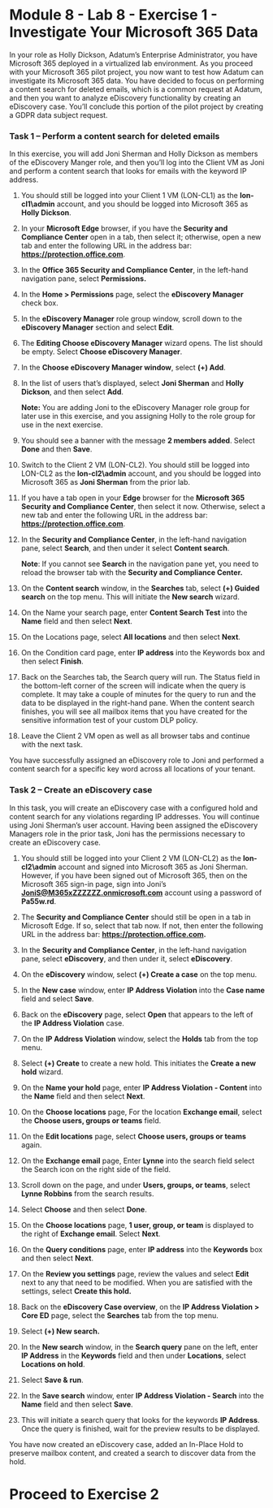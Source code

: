 # Module 8 - Lab 8 - Exercise 1 - Investigate Your Microsoft 365 Data


In your role as Holly Dickson, Adatum’s Enterprise Administrator, you have Microsoft 365 deployed in a virtualized lab environment. As you proceed with your Microsoft 365 pilot project, you now want to test how Adatum can investigate its Microsoft 365 data. You have decided to focus on performing a content search for deleted emails, which is a common request at Adatum, and then you want to analyze eDiscovery functionality by creating an eDiscovery case. You’ll conclude this portion of the pilot project by creating a GDPR data subject request.

### Task 1 – Perform a content search for deleted emails

In this exercise, you will add Joni Sherman and Holly Dickson as members of the eDiscovery Manger role, and then you’ll log into the Client VM as Joni and perform a content search that looks for emails with the keyword IP address.

1. You should still be logged into your Client 1 VM (LON-CL1) as the **lon-cl1\admin** account, and you should be logged into Microsoft 365 as **Holly Dickson**. 

2. In your **Microsoft Edge** browser, if you have the **Security and Compliance Center** open in a tab, then select it; otherwise, open a new tab and enter the following URL in the address bar: **https://protection.office.com**.

3. In the **Office 365 Security and Compliance Center**, in the left-hand navigation pane, select **Permissions.**

4. In the **Home &gt; Permissions** page, select the **eDiscovery Manager** check box.

5. In the **eDiscovery Manager** role group window, scroll down to the **eDiscovery Manager** section and select **Edit**.

6. The **Editing Choose eDiscovery Manager** wizard opens. The list should be empty. Select **Choose eDiscovery Manager**.

7. In the **Choose eDiscovery Manager window**, select **(+) Add**.

8. In the list of users that’s displayed, select **Joni Sherman** and **Holly Dickson**, and then select **Add**.  <br/>

    ‎**Note:** You are adding Joni to the eDiscovery Manager role group for later use in this exercise, and you assigning Holly to the role group for use in the next exercise.

9. You should see a banner with the message **2 members added**. Select **Done** and then **Save**.

10. Switch to the Client 2 VM (LON-CL2). You should still be logged into LON-CL2 as the **lon-cl2\admin** account, and you should be logged into Microsoft 365 as **Joni Sherman** from the prior lab. 

11. If you have a tab open in your **Edge** browser for the **Microsoft 365 Security and Compliance Center**, then select it now. Otherwise, select a new tab and enter the following URL in the address bar: **https://protection.office.com**.

12. In the **Security and Compliance Center**, in the left-hand navigation pane, select **Search**, and then under it select **Content search**.  <br/>

    ‎**Note**: If you cannot see **Search** in the navigation pane yet, you need to reload the browser tab with the **Security and Compliance Center.**

13. On the **Content search** window, in the **Searches** tab, select **(+) Guided search** on the top menu. This will initiate the **New search** wizard.

14. On the Name your search page, enter **Content Search Test** into the **Name** field and then select **Next**.

15. On the Locations page, select **All locations** and then select **Next**.

16. On the Condition card page, enter **IP address** into the Keywords box and then select **Finish**.

17. Back on the Searches tab, the Search query will run. The Status field in the bottom-left corner of the screen will indicate when the query is complete. It may take a couple of minutes for the query to run and the data to be displayed in the right-hand pane. When the content search finishes, you will see all mailbox items that you have created for the sensitive information test of your custom DLP policy. 

18. Leave the Client 2 VM open as well as all browser tabs and continue with the next task.

You have successfully assigned an eDiscovery role to Joni and performed a content search for a specific key word across all locations of your tenant.

 

### Task 2 – Create an eDiscovery case

In this task, you will create an eDiscovery case with a configured hold and content search for any violations regarding IP addresses. You will continue using Joni Sherman’s user account. Having been assigned the eDiscovery Managers role in the prior task, Joni has the permissions necessary to create an eDiscovery case.

1. You should still be logged into your Client 2 VM (LON-CL2) as the **lon-cl2\admin** account and signed into Microsoft 365 as Joni Sherman. However, if you have been signed out of Microsoft 365, then on the Microsoft 365 sign-in page, sign into Joni’s **JoniS@M365xZZZZZZ.onmicrosoft.com** account using a password of **Pa55w.rd**.

2. The **Security and Compliance Center** should still be open in a tab in Microsoft Edge. If so, select that tab now. If not, then enter the following URL in the address bar: **https://protection.office.com.** 

3. In the **Security and Compliance Center**, in the left-hand navigation pane, select **eDiscovery**, and then under it, select **eDiscovery**.

4. On the **eDiscovery** window, select **(+) Create a case** on the top menu.

5. In the **New case** window, enter **IP Address Violation** into the **Case name** field and select **Save**.

6. Back on the **eDiscovery** page, select **Open** that appears to the left of the **IP Address Violation** case.

7. On the **IP Address Violation** window, select the **Holds** tab from the top menu.

8. Select **(+) Create** to create a new hold. This initiates the **Create a new hold** wizard.

9. On the **Name your hold** page, enter **IP Address Violation - Content** into the **Name** field and then select **Next**.

10. On the **Choose locations** page, For the location **Exchange email**, select the **Choose users, groups or teams** field.

11. On the **Edit locations** page, select **Choose users, groups or teams** again.

12. On the **Exchange email** page, Enter **Lynne** into the search field select the Search icon on the right side of the field. 

13. Scroll down on the page, and under **Users, groups, or teams**, select **Lynne Robbins** from the search results.

14. Select **Choose** and then select **Done**.

15. On the **Choose locations** page, **1 user, group, or team** is displayed to the right of **Exchange email**. Select **Next**.

16. On the **Query conditions** page, enter **IP address** into the **Keywords** box and then select **Next**.

17. On the **Review you settings** page, review the values and select **Edit** next to any that need to be modified. When you are satisfied with the settings, select **Create this hold.**

18. Back on the **eDiscovery Case overview**, on the **IP Address Violation &gt; Core ED** page, select the **Searches** tab from the top menu.

19. Select **(+) New search.** 

20. In the **New search** window, in the **Search query** pane on the left, enter **IP Address** in the **Keywords** field and then under **Locations**, select **Locations on hold**.

21. Select **Save &amp; run**.

22. In the **Save search** window, enter **IP Address Violation - Search** into the **Name** field and then select **Save**.

23. This will initiate a search query that looks for the keywords **IP Address**. Once the query is finished, wait for the preview results to be displayed. 

You have now created an eDiscovery case, added an In-Place Hold to preserve mailbox content, and created a search to discover data from the hold.


# Proceed to Exercise 2
